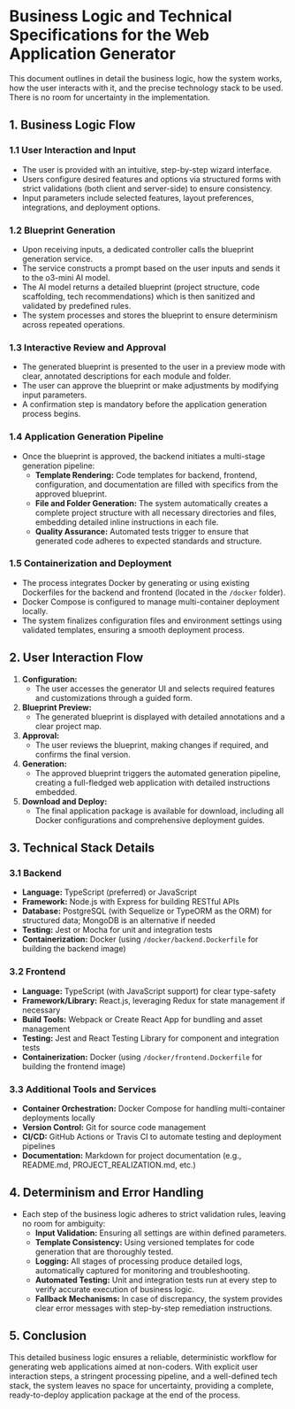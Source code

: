 # Business Logic and Technical Specifications for the Web Application Generator

This document outlines in detail the business logic, how the system works, how the user interacts with it, and the precise technology stack to be used. There is no room for uncertainty in the implementation.

## 1. Business Logic Flow

### 1.1 User Interaction and Input
- The user is provided with an intuitive, step-by-step wizard interface.
- Users configure desired features and options via structured forms with strict validations (both client and server-side) to ensure consistency.
- Input parameters include selected features, layout preferences, integrations, and deployment options.

### 1.2 Blueprint Generation
- Upon receiving inputs, a dedicated controller calls the blueprint generation service.
- The service constructs a prompt based on the user inputs and sends it to the o3-mini AI model.
- The AI model returns a detailed blueprint (project structure, code scaffolding, tech recommendations) which is then sanitized and validated by predefined rules.
- The system processes and stores the blueprint to ensure determinism across repeated operations.

### 1.3 Interactive Review and Approval
- The generated blueprint is presented to the user in a preview mode with clear, annotated descriptions for each module and folder.
- The user can approve the blueprint or make adjustments by modifying input parameters.
- A confirmation step is mandatory before the application generation process begins.

### 1.4 Application Generation Pipeline
- Once the blueprint is approved, the backend initiates a multi-stage generation pipeline:
  - **Template Rendering:** Code templates for backend, frontend, configuration, and documentation are filled with specifics from the approved blueprint.
  - **File and Folder Generation:** The system automatically creates a complete project structure with all necessary directories and files, embedding detailed inline instructions in each file.
  - **Quality Assurance:** Automated tests trigger to ensure that generated code adheres to expected standards and structure.

### 1.5 Containerization and Deployment
- The process integrates Docker by generating or using existing Dockerfiles for the backend and frontend (located in the `/docker` folder).
- Docker Compose is configured to manage multi-container deployment locally.
- The system finalizes configuration files and environment settings using validated templates, ensuring a smooth deployment process.

## 2. User Interaction Flow

1. **Configuration:**
   - The user accesses the generator UI and selects required features and customizations through a guided form.
2. **Blueprint Preview:**
   - The generated blueprint is displayed with detailed annotations and a clear project map.
3. **Approval:**
   - The user reviews the blueprint, making changes if required, and confirms the final version.
4. **Generation:**
   - The approved blueprint triggers the automated generation pipeline, creating a full-fledged web application with detailed instructions embedded.
5. **Download and Deploy:**
   - The final application package is available for download, including all Docker configurations and comprehensive deployment guides.

## 3. Technical Stack Details

### 3.1 Backend
- **Language:** TypeScript (preferred) or JavaScript
- **Framework:** Node.js with Express for building RESTful APIs
- **Database:** PostgreSQL (with Sequelize or TypeORM as the ORM) for structured data; MongoDB is an alternative if needed
- **Testing:** Jest or Mocha for unit and integration tests
- **Containerization:** Docker (using `/docker/backend.Dockerfile` for building the backend image)

### 3.2 Frontend
- **Language:** TypeScript (with JavaScript support) for clear type-safety
- **Framework/Library:** React.js, leveraging Redux for state management if necessary
- **Build Tools:** Webpack or Create React App for bundling and asset management
- **Testing:** Jest and React Testing Library for component and integration tests
- **Containerization:** Docker (using `/docker/frontend.Dockerfile` for building the frontend image)

### 3.3 Additional Tools and Services
- **Container Orchestration:** Docker Compose for handling multi-container deployments locally
- **Version Control:** Git for source code management
- **CI/CD:** GitHub Actions or Travis CI to automate testing and deployment pipelines
- **Documentation:** Markdown for project documentation (e.g., README.md, PROJECT_REALIZATION.md, etc.)

## 4. Determinism and Error Handling

- Each step of the business logic adheres to strict validation rules, leaving no room for ambiguity:
  - **Input Validation:** Ensuring all settings are within defined parameters.
  - **Template Consistency:** Using versioned templates for code generation that are thoroughly tested.
  - **Logging:** All stages of processing produce detailed logs, automatically captured for monitoring and troubleshooting.
  - **Automated Testing:** Unit and integration tests run at every step to verify accurate execution of business logic.
  - **Fallback Mechanisms:** In case of discrepancy, the system provides clear error messages with step-by-step remediation instructions.

## 5. Conclusion

This detailed business logic ensures a reliable, deterministic workflow for generating web applications aimed at non-coders. With explicit user interaction steps, a stringent processing pipeline, and a well-defined tech stack, the system leaves no space for uncertainty, providing a complete, ready-to-deploy application package at the end of the process. 